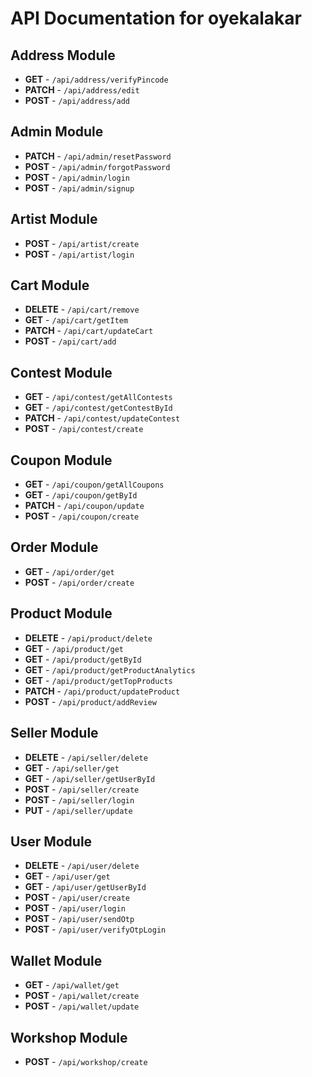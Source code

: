 # API Documentation for oyekalakar

## Address Module

* **GET** - `/api/address/verifyPincode`
* **PATCH** - `/api/address/edit`
* **POST** - `/api/address/add`

## Admin Module

* **PATCH** - `/api/admin/resetPassword`
* **POST** - `/api/admin/forgotPassword`
* **POST** - `/api/admin/login`
* **POST** - `/api/admin/signup`

## Artist Module

* **POST** - `/api/artist/create`
* **POST** - `/api/artist/login`

## Cart Module

* **DELETE** - `/api/cart/remove`
* **GET** - `/api/cart/getItem`
* **PATCH** - `/api/cart/updateCart`
* **POST** - `/api/cart/add`

## Contest Module

* **GET** - `/api/contest/getAllContests`
* **GET** - `/api/contest/getContestById`
* **PATCH** - `/api/contest/updateContest`
* **POST** - `/api/contest/create`

## Coupon Module

* **GET** - `/api/coupon/getAllCoupons`
* **GET** - `/api/coupon/getById`
* **PATCH** - `/api/coupon/update`
* **POST** - `/api/coupon/create`

## Order Module

* **GET** - `/api/order/get`
* **POST** - `/api/order/create`

## Product Module

* **DELETE** - `/api/product/delete`
* **GET** - `/api/product/get`
* **GET** - `/api/product/getById`
* **GET** - `/api/product/getProductAnalytics`
* **GET** - `/api/product/getTopProducts`
* **PATCH** - `/api/product/updateProduct`
* **POST** - `/api/product/addReview`

## Seller Module

* **DELETE** - `/api/seller/delete`
* **GET** - `/api/seller/get`
* **GET** - `/api/seller/getUserById`
* **POST** - `/api/seller/create`
* **POST** - `/api/seller/login`
* **PUT** - `/api/seller/update`

## User Module

* **DELETE** - `/api/user/delete`
* **GET** - `/api/user/get`
* **GET** - `/api/user/getUserById`
* **POST** - `/api/user/create`
* **POST** - `/api/user/login`
* **POST** - `/api/user/sendOtp`
* **POST** - `/api/user/verifyOtpLogin`

## Wallet Module

* **GET** - `/api/wallet/get`
* **POST** - `/api/wallet/create`
* **POST** - `/api/wallet/update`

## Workshop Module

* **POST** - `/api/workshop/create`

